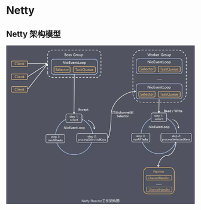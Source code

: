 # Netty

## Netty 架构模型

![Netty架构模型](../.vuepress/public/javanettyjiagou.png)













<comment-comment/>